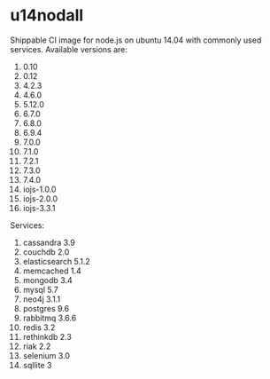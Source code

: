 u14nodall
================

Shippable CI image for node.js on ubuntu 14.04 with commonly used services. Available versions are:

  1.  0.10
  2.  0.12
  3.  4.2.3
  4.  4.6.0
  5.  5.12.0
  6.  6.7.0
  7.  6.8.0
  8.  6.9.4
  9.  7.0.0
 10.  7.1.0
 11.  7.2.1
 12.  7.3.0
 13.  7.4.0
 14.  iojs-1.0.0
 15.  iojs-2.0.0
 16.  iojs-3.3.1

Services:

 1.   cassandra 3.9
 2.   couchdb 2.0
 3.   elasticsearch 5.1.2
 4.   memcached 1.4
 5.   mongodb 3.4
 6.   mysql 5.7
 7.   neo4j 3.1.1
 8.   postgres 9.6
 9.   rabbitmq 3.6.6
 10.  redis 3.2
 11.  rethinkdb 2.3
 12.  riak 2.2
 13.  selenium 3.0
 14.  sqllite 3

